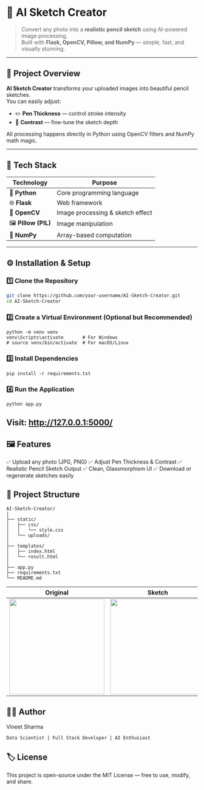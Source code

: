 # 🎨 AI Sketch Creator  

> Convert any photo into a **realistic pencil sketch** using AI-powered image processing.  
> Built with **Flask, OpenCV, Pillow, and NumPy** — simple, fast, and visually stunning.  

---

## 🧠 Project Overview  

**AI Sketch Creator** transforms your uploaded images into beautiful pencil sketches.  
You can easily adjust:
- ✏️ **Pen Thickness** — control stroke intensity  
- 🌈 **Contrast** — fine-tune the sketch depth  

All processing happens directly in Python using OpenCV filters and NumPy math magic.  

---

## 🚀 Tech Stack  

| Technology | Purpose |
|-------------|----------|
| 🐍 **Python** | Core programming language |
| 🌐 **Flask** | Web framework |
| 🧩 **OpenCV** | Image processing & sketch effect |
| 🖼️ **Pillow (PIL)** | Image manipulation |
| 🔢 **NumPy** | Array-based computation |

---

## ⚙️ Installation & Setup  

### 1️⃣ Clone the Repository  
```bash
git clone https://github.com/your-username/AI-Sketch-Creator.git
cd AI-Sketch-Creator
```
### 2️⃣ Create a Virtual Environment (Optional but Recommended)
```
python -m venv venv
venv\Scripts\activate       # For Windows
# source venv/bin/activate  # For macOS/Linux
```
### 3️⃣ Install Dependencies
```
pip install -r requirements.txt
```
### 4️⃣ Run the Application
```
python app.py
```
Visit: http://127.0.0.1:5000/
---
## 🖼️ Features

✅ Upload any photo (JPG, PNG)
✅ Adjust Pen Thickness & Contrast
✅ Realistic Pencil Sketch Output
✅ Clean, Glassmorphism UI
✅ Download or regenerate sketches easily

## 📂 Project Structure
```
AI-Sketch-Creator/
│
├── static/
│   ├── css/
│   │   └── style.css
│   └── uploads/
│
├── templates/
│   ├── index.html
│   └── result.html
│
├── app.py
├── requirements.txt
└── README.md
```
| Original                                           | Sketch                                                    |
| -------------------------------------------------- | --------------------------------------------------------- |
| <img src="static/uploads/sample.jpg" width="250"/> | <img src="static/uploads/sketch_sample.jpg" width="250"/> |

## 👨‍💻 Author

Vineet Sharma
```
Data Scientist | Full Stack Developer | AI Enthusiast
```
## 🏷️ License
This project is open-source under the MIT License — free to use, modify, and share.
